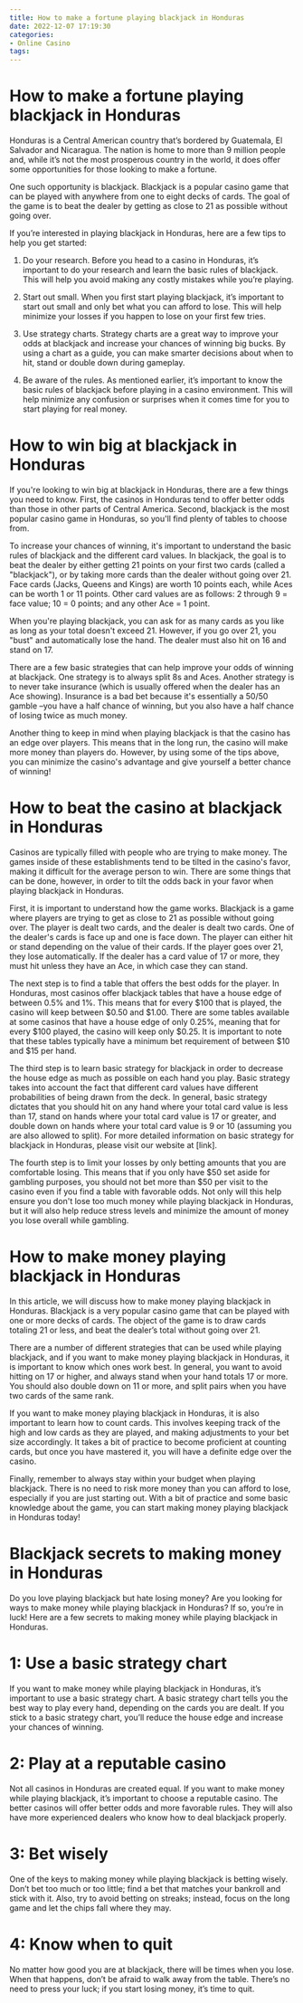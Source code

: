 ```yaml
---
title: How to make a fortune playing blackjack in Honduras
date: 2022-12-07 17:19:30
categories:
- Online Casino
tags:
---
```



#  How to make a fortune playing blackjack in Honduras

Honduras is a Central American country that’s bordered by Guatemala, El Salvador and Nicaragua. The nation is home to more than 9 million people and, while it’s not the most prosperous country in the world, it does offer some opportunities for those looking to make a fortune.

One such opportunity is blackjack. Blackjack is a popular casino game that can be played with anywhere from one to eight decks of cards. The goal of the game is to beat the dealer by getting as close to 21 as possible without going over.

If you’re interested in playing blackjack in Honduras, here are a few tips to help you get started:

1. Do your research. Before you head to a casino in Honduras, it’s important to do your research and learn the basic rules of blackjack. This will help you avoid making any costly mistakes while you’re playing.

2. Start out small. When you first start playing blackjack, it’s important to start out small and only bet what you can afford to lose. This will help minimize your losses if you happen to lose on your first few tries.

3. Use strategy charts. Strategy charts are a great way to improve your odds at blackjack and increase your chances of winning big bucks. By using a chart as a guide, you can make smarter decisions about when to hit, stand or double down during gameplay.

4. Be aware of the rules. As mentioned earlier, it’s important to know the basic rules of blackjack before playing in a casino environment. This will help minimize any confusion or surprises when it comes time for you to start playing for real money.

#  How to win big at blackjack in Honduras

If you're looking to win big at blackjack in Honduras, there are a few things you need to know. First, the casinos in Honduras tend to offer better odds than those in other parts of Central America. Second, blackjack is the most popular casino game in Honduras, so you'll find plenty of tables to choose from.

To increase your chances of winning, it's important to understand the basic rules of blackjack and the different card values. In blackjack, the goal is to beat the dealer by either getting 21 points on your first two cards (called a "blackjack"), or by taking more cards than the dealer without going over 21. Face cards (Jacks, Queens and Kings) are worth 10 points each, while Aces can be worth 1 or 11 points. Other card values are as follows: 2 through 9 = face value; 10 = 0 points; and any other Ace = 1 point.

When you're playing blackjack, you can ask for as many cards as you like as long as your total doesn't exceed 21. However, if you go over 21, you "bust" and automatically lose the hand. The dealer must also hit on 16 and stand on 17.

There are a few basic strategies that can help improve your odds of winning at blackjack. One strategy is to always split 8s and Aces. Another strategy is to never take insurance (which is usually offered when the dealer has an Ace showing). Insurance is a bad bet because it's essentially a 50/50 gamble –you have a half chance of winning, but you also have a half chance of losing twice as much money.

Another thing to keep in mind when playing blackjack is that the casino has an edge over players. This means that in the long run, the casino will make more money than players do. However, by using some of the tips above, you can minimize the casino's advantage and give yourself a better chance of winning!

#  How to beat the casino at blackjack in Honduras

Casinos are typically filled with people who are trying to make money. The games inside of these establishments tend to be tilted in the casino's favor, making it difficult for the average person to win. There are some things that can be done, however, in order to tilt the odds back in your favor when playing blackjack in Honduras.

First, it is important to understand how the game works. Blackjack is a game where players are trying to get as close to 21 as possible without going over. The player is dealt two cards, and the dealer is dealt two cards. One of the dealer's cards is face up and one is face down. The player can either hit or stand depending on the value of their cards. If the player goes over 21, they lose automatically. If the dealer has a card value of 17 or more, they must hit unless they have an Ace, in which case they can stand.

The next step is to find a table that offers the best odds for the player. In Honduras, most casinos offer blackjack tables that have a house edge of between 0.5% and 1%. This means that for every $100 that is played, the casino will keep between $0.50 and $1.00. There are some tables available at some casinos that have a house edge of only 0.25%, meaning that for every $100 played, the casino will keep only $0.25. It is important to note that these tables typically have a minimum bet requirement of between $10 and $15 per hand.

The third step is to learn basic strategy for blackjack in order to decrease the house edge as much as possible on each hand you play. Basic strategy takes into account the fact that different card values have different probabilities of being drawn from the deck. In general, basic strategy dictates that you should hit on any hand where your total card value is less than 17, stand on hands where your total card value is 17 or greater, and double down on hands where your total card value is 9 or 10 (assuming you are also allowed to split). For more detailed information on basic strategy for blackjack in Honduras, please visit our website at [link].

The fourth step is to limit your losses by only betting amounts that you are comfortable losing. This means that if you only have $50 set aside for gambling purposes, you should not bet more than $50 per visit to the casino even if you find a table with favorable odds. Not only will this help ensure you don't lose too much money while playing blackjack in Honduras, but it will also help reduce stress levels and minimize the amount of money you lose overall while gambling.

#  How to make money playing blackjack in Honduras

In this article, we will discuss how to make money playing blackjack in Honduras. Blackjack is a very popular casino game that can be played with one or more decks of cards. The object of the game is to draw cards totaling 21 or less, and beat the dealer’s total without going over 21.

There are a number of different strategies that can be used while playing blackjack, and if you want to make money playing blackjack in Honduras, it is important to know which ones work best. In general, you want to avoid hitting on 17 or higher, and always stand when your hand totals 17 or more. You should also double down on 11 or more, and split pairs when you have two cards of the same rank.

If you want to make money playing blackjack in Honduras, it is also important to learn how to count cards. This involves keeping track of the high and low cards as they are played, and making adjustments to your bet size accordingly. It takes a bit of practice to become proficient at counting cards, but once you have mastered it, you will have a definite edge over the casino.

Finally, remember to always stay within your budget when playing blackjack. There is no need to risk more money than you can afford to lose, especially if you are just starting out. With a bit of practice and some basic knowledge about the game, you can start making money playing blackjack in Honduras today!

#  Blackjack secrets to making money in Honduras

Do you love playing blackjack but hate losing money? Are you looking for ways to make money while playing blackjack in Honduras? If so, you’re in luck! Here are a few secrets to making money while playing blackjack in Honduras.

# 1: Use a basic strategy chart

If you want to make money while playing blackjack in Honduras, it’s important to use a basic strategy chart. A basic strategy chart tells you the best way to play every hand, depending on the cards you are dealt. If you stick to a basic strategy chart, you’ll reduce the house edge and increase your chances of winning.

# 2: Play at a reputable casino

Not all casinos in Honduras are created equal. If you want to make money while playing blackjack, it’s important to choose a reputable casino. The better casinos will offer better odds and more favorable rules. They will also have more experienced dealers who know how to deal blackjack properly.

# 3: Bet wisely

One of the keys to making money while playing blackjack is betting wisely. Don’t bet too much or too little; find a bet that matches your bankroll and stick with it. Also, try to avoid betting on streaks; instead, focus on the long game and let the chips fall where they may.


# 4: Know when to quit

No matter how good you are at blackjack, there will be times when you lose. When that happens, don’t be afraid to walk away from the table. There’s no need to press your luck; if you start losing money, it’s time to quit.